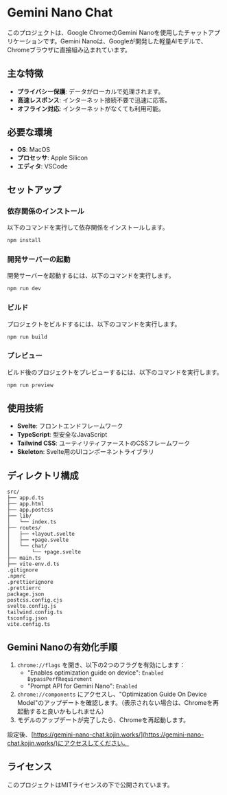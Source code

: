 # Gemini Nano Chat

このプロジェクトは、Google ChromeのGemini Nanoを使用したチャットアプリケーションです。Gemini Nanoは、Googleが開発した軽量AIモデルで、Chromeブラウザに直接組み込まれています。

## 主な特徴

- **プライバシー保護**: データがローカルで処理されます。
- **高速レスポンス**: インターネット接続不要で迅速に応答。
- **オフライン対応**: インターネットがなくても利用可能。

## 必要な環境

- **OS**: MacOS
- **プロセッサ**: Apple Silicon
- **エディタ**: VSCode

## セットアップ

### 依存関係のインストール

以下のコマンドを実行して依存関係をインストールします。

```bash
npm install
```

### 開発サーバーの起動

開発サーバーを起動するには、以下のコマンドを実行します。

```bash
npm run dev
```

### ビルド

プロジェクトをビルドするには、以下のコマンドを実行します。

```bash
npm run build
```

### プレビュー

ビルド後のプロジェクトをプレビューするには、以下のコマンドを実行します。

```bash
npm run preview
```

## 使用技術

- **Svelte**: フロントエンドフレームワーク
- **TypeScript**: 型安全なJavaScript
- **Tailwind CSS**: ユーティリティファーストのCSSフレームワーク
- **Skeleton**: Svelte用のUIコンポーネントライブラリ

## ディレクトリ構成

```plaintext
src/
├── app.d.ts
├── app.html
├── app.postcss
├── lib/
│   └── index.ts
├── routes/
│   ├── +layout.svelte
│   ├── +page.svelte
│   └── chat/
│       └── +page.svelte
├── main.ts
├── vite-env.d.ts
.gitignore
.npmrc
.prettierignore
.prettierrc
package.json
postcss.config.cjs
svelte.config.js
tailwind.config.ts
tsconfig.json
vite.config.ts
```

## Gemini Nanoの有効化手順

1. `chrome://flags` を開き、以下の2つのフラグを有効にします：
   - "Enables optimization guide on device": `Enabled BypassPerfRequirement`
   - "Prompt API for Gemini Nano": `Enabled`
1. `chrome://components` にアクセスし、"Optimization Guide On Device Model"のアップデートを確認します。（表示されない場合は、Chromeを再起動すると良いかもしれません）
1. モデルのアップデートが完了したら、Chromeを再起動します。

設定後、[https://gemini-nano-chat.kojin.works/](https://gemini-nano-chat.kojin.works/)にアクセスしてください。

## ライセンス

このプロジェクトはMITライセンスの下で公開されています。
